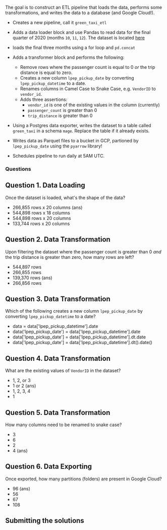 
The goal is to construct an ETL pipeline that loads the data, performs some transformations, and writes the data to a database (and Google Cloud!).

- Creates a new pipeline, call it `green_taxi_etl`
- Adds a data loader block and use Pandas to read data for the final quarter of 2020 (months `10`, `11`, `12`). The dataset is located [here](`https://github.com/DataTalksClub/nyc-tlc-data/releases/tag/green/download`) 
- loads the final three months using a for loop and `pd.concat`

- Adds a transformer block and performs the following:
  - Remove rows where the passenger count is equal to 0 _or_ the trip distance is equal to zero.
  - Creates a new column `lpep_pickup_date` by converting `lpep_pickup_datetime` to a date.
  - Renames columns in Camel Case to Snake Case, e.g. `VendorID` to `vendor_id`.
  - Adds three assertions:
    - `vendor_id` is one of the existing values in the column (currently)
    - `passenger_count` is greater than 0
    - `trip_distance` is greater than 0
- Using a Postgres data exporter, writes the dataset to a table called `green_taxi` in a schema `mage`. Replace the table if it already exists.
- Writes data as Parquet files to a bucket in GCP, partioned by `lpep_pickup_date` using the `pyarrow` library!
- Schedules pipeline to run daily at 5AM UTC.

### Questions

## Question 1. Data Loading

Once the dataset is loaded, what's the shape of the data?

* 266,855 rows x 20 columns (ans)
* 544,898 rows x 18 columns
* 544,898 rows x 20 columns
* 133,744 rows x 20 columns

## Question 2. Data Transformation

Upon filtering the dataset where the passenger count is greater than 0 _and_ the trip distance is greater than zero, how many rows are left?

* 544,897 rows
* 266,855 rows
* 139,370 rows (ans)
* 266,856 rows

## Question 3. Data Transformation

Which of the following creates a new column `lpep_pickup_date` by converting `lpep_pickup_datetime` to a date?

* data = data['lpep_pickup_datetime'].date
* data('lpep_pickup_date') = data['lpep_pickup_datetime'].date
* data['lpep_pickup_date'] = data['lpep_pickup_datetime'].dt.date
* data['lpep_pickup_date'] = data['lpep_pickup_datetime'].dt().date()

## Question 4. Data Transformation

What are the existing values of `VendorID` in the dataset?

* 1, 2, or 3
* 1 or 2 (ans)
* 1, 2, 3, 4
* 1

## Question 5. Data Transformation

How many columns need to be renamed to snake case?

* 3
* 6
* 2
* 4 (ans)

## Question 6. Data Exporting

Once exported, how many partitions (folders) are present in Google Cloud?

* 96 (ans)
* 56
* 67
* 108

## Submitting the solutions


